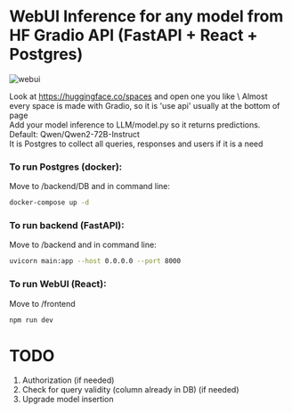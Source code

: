# WebUI Inference for any model from HF Gradio API (FastAPI + React + Postgres)


![webui](https://github.com/PerekhodovAnton/WebUIChatBotInference/assets/145850725/a0984bae-7aa3-40c6-9c92-5bf9567c2b82)

Look at https://huggingface.co/spaces and open one you like \ 
Almost every space is made with Gradio, so it is 'use api' usually at the bottom of page \
Add your model inference to LLM/model.py so it returns predictions. Default: Qwen/Qwen2-72B-Instruct \
It is Postgres to collect all queries, responses and users if it is a need 

### To run Postgres (docker):
Move to /backend/DB and in command line:
```bash
docker-compose up -d
```
### To run backend (FastAPI):
Move to /backend and in command line:
```bash
uvicorn main:app --host 0.0.0.0 --port 8000
```
### To run WebUI (React): 
Move to /frontend
```bash
npm run dev
```
# TODO
1. Authorization (if needed)
2. Check for query validity (column already in DB) (if needed)
3. Upgrade model insertion
